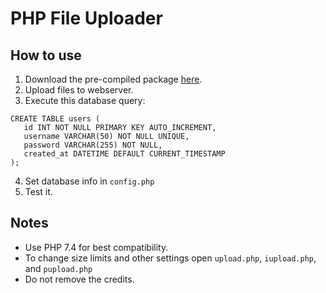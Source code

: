 # PHP File Uploader

## How to use

1. Download the pre-compiled package [here](https://github.com/Slddev/php-fileuploader/releases).
2. Upload files to webserver.
3. Execute this database query: 
 ```
 CREATE TABLE users (
    id INT NOT NULL PRIMARY KEY AUTO_INCREMENT,
    username VARCHAR(50) NOT NULL UNIQUE,
    password VARCHAR(255) NOT NULL,
    created_at DATETIME DEFAULT CURRENT_TIMESTAMP
);
```
4. Set database info in `config.php`
5. Test it.

## Notes

- Use PHP 7.4 for best compatibility.
- To change size limits and other settings open `upload.php`, `iupload.php`, and `pupload.php` 
- Do not remove the credits.

